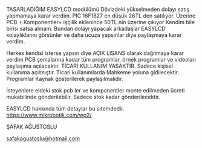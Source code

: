 TASARLADIĞIM EASYLCD modülümü Dövizdeki yükselmeden dolayı satış yapmamaya karar verdim.
 PIC 16F1827 en düşük 26TL den satılıyor. Üzerine PCB + Komponentler+ işçilik eklenince 50TL nin üzerine çıkıyor
 Kendim bile birisi satsa almam. Bundan dolayı yapacak arkadaşlar EASYLCD kolaylıklarını görsünler ve 
daha ucuza yapsınlar diye paylaşmaya karar verdim. 

Herkes kendisi isterse yapsın diye AÇIK LISANS olarak dağıtmaya karar verdim
PCB şemalarına kadar tüm programlar, örnek programlar ve videoları paylaşıma açılacaktır. 
TİCARİ KULLANIM YASAKTIR. Sadece kişisel kullanıma açılmıştır. Ticari kullanımlarda Mahkeme yoluna gidilecektir. 
Programlar Kaynak gösterilerek paylaşılmalıdır. 

İsteyenlere eldeki stok pcb ler ve komponentler monte edilmeden ücreti mukabilinde gönderilebilir. 
Sadece stok kadar gönderilecektir. 

EASYLCD hakkında tüm detaylar bu sitemdedir. 
https://www.mikrobotik.com/wp2/

ŞAFAK AĞUSTOSLU

safakagustoslu@hotmail.com
